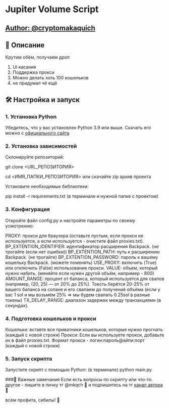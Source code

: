 # Jupiter Volume Script

## [Author: @cryptomakaquich](t.me/cryptomakaquich)

## 📄 Описание
Крутим обём, получаем дроп
1. UI касания
2. Поддержка прокси
3. Можно делать хоть 100 кошельков
4. не придумал чё ещё

## 🛠 Настройка и запуск
### 1. Установка Python
Убедитесь, что у вас установлен Python 3.9 или выше. Скачать его можно с [официального сайта](python.org)

### 2. Установка зависимостей
Склонируйте репозиторий:

git clone <URL_РЕПОЗИТОРИЯ>

cd <ИМЯ_ПАПКИ_РЕПОЗИТОРИЯ>
или скачайте zip архив проекта

Установите необходимые библиотеки:

pip install -r requirements.txt (в терминале и нужной папке с проектом)

### 3. Конфигурация
Откройте файл config.py и настройте параметры по своему усмотрению:

PROXY: прокси для браузера (оставьте пустым, если прокси не используется, а если используется - очистите файл proxies.txt).
BP_EXTENTION_IDENTIFIER: идентификатор расширения Backpack. (не трогайте (если нет ошибки))
BP_EXTENTION_PATH: путь к расширению Backpack. (не трогайте)
BP_EXTENTION_PASSWORD: пароль к вашему кошельку Backpack. (можете поменять)
USE_PROXY: включить (True) или отключить (False) использование прокси.
VALUE: объем, который нужно набить. (меняйте если нужен другой объём, например - 800)
AMOUNT_RANGE: процент от баланса, который используется для свапов (например, (20, 25) — от 20% до 25%). Тоесть берётся 20-25% от вашего баланса на солане и его свапаем до получения объёма (если у вас 1 sol и мы возьмём 25% => мы будем свапать 0.25sol в разные токены)
TX_DELAY_RANGE: диапазон задержек между транзакциями (в секундах).

### 4. Подготовка кошельков и прокси
Кошельки:
вставте все приватники кошельков, которые нужно прогнать (каждый с новой строки)
Прокси:
Если вы используете прокси, добавьте их в файл proxies.txt. Формат прокси - логин:пароль@айпи:порт (каждый с новой строки)

### 5. Запуск скрипта
Запустите скрипт с помощью Python: (в терминале)
python main.py

###📌 Важные замечания
Если есть вопросы по скрипту или что-то другое - пишите в личку тг @mkqch 
🐒 и подпишитесь на тг [канал автора](t.me/cryptomakaquch) 🐒

всем профита, сибилы! 🦍
